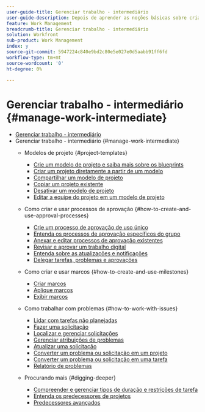 ```yaml
---
user-guide-title: Gerenciar trabalho - intermediário
user-guide-description: Depois de aprender as noções básicas sobre criação, planejamento e gerenciamento de projetos, há mais algumas coisas que você deve saber para aproveitar ao máximo o Workfront.
feature: Work Management
breadcrumb-title: Gerenciar trabalho - intermediário
solution: Workfront
sub-product: Work Management
index: y
source-git-commit: 5947224c840e9bd2c80e5e027e0d5aabb91ff6fd
workflow-type: tm+mt
source-wordcount: '0'
ht-degree: 0%

---
```




# Gerenciar trabalho - intermediário {#manage-work-intermediate}

+ [Gerenciar trabalho - intermediário](overview.md)
+ Gerenciar trabalho - intermediário {#manage-work-intermediate}
   + Modelos de projeto {#project-templates}
      + [Crie um modelo de projeto e saiba mais sobre os blueprints](create-a-project-template.md)
      + [Criar um projeto diretamente a partir de um modelo](create-a-project-directly-from-a-template.md)
      + [Compartilhar um modelo de projeto](share-a-project-template.md)
      + [Copiar um projeto existente](copy-an-existing-project.md)
      + [Desativar um modelo de projeto](deactivate-a-project-template.md)
      + [Editar a equipe do projeto em um modelo de projeto](edit-the-project-team-in-a-project-template.md)

   + Como criar e usar processos de aprovação {#how-to-create-and-use-approval-processes}
      + [Crie um processo de aprovação de uso único](create-a-single-use-approval-process.md)
      + [Entenda os processos de aprovação específicos do grupo](group-specific-approval-processes.md)
      + [Anexar e editar processos de aprovação existentes](attach-and-edit-existing-approval-processes.md)
      + [Revisar e aprovar um trabalho digital](review-and-approve-digital-work.md)
      + [Entenda sobre as atualizações e notificações](understand-updates-and-notifications.md)
      + [Delegar tarefas, problemas e aprovações](delegate-approvals.md)

   + Como criar e usar marcos {#how-to-create-and-use-milestones}
      + [Criar marcos](creating-milestones.md)
      + [Aplique marcos](apply-milestones.md)
      + [Exibir marcos](view-milestones.md)

   + Como trabalhar com problemas {#how-to-work-with-issues}
      + [Lidar com tarefas não planejadas](handle-unplanned-work.md)
      + [Fazer uma solicitação](make-a-request.md)
      + [Localizar e gerenciar solicitações](find-requests.md)
      + [Gerenciar atribuições de problemas](manage-issue-assignments.md)
      + [Atualizar uma solicitação](update-a-request.md)
      + [Converter um problema ou solicitação em um projeto](create-a-project-from-a-request.md)
      + [Converter um problema ou solicitação em uma tarefa](convert-issues-to-other-work-items.md)
      + [Relatório de problemas](report-on-issues.md)

   + Procurando mais {#digging-deeper}
      + [Compreender e gerenciar tipos de duração e restrições de tarefa](understand-and-manage-duration-types-and-task-constraints.md)
      + [Entenda os predecessores de projetos](understand-cross-project-predecessors.md)
      + [Predecessores avançados](advanced-predecessors.md)
